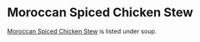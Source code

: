 # Moroccan Spiced Chicken Stew

[Moroccan Spiced Chicken Stew](../soup/thighStew.md) is listed under soup.
